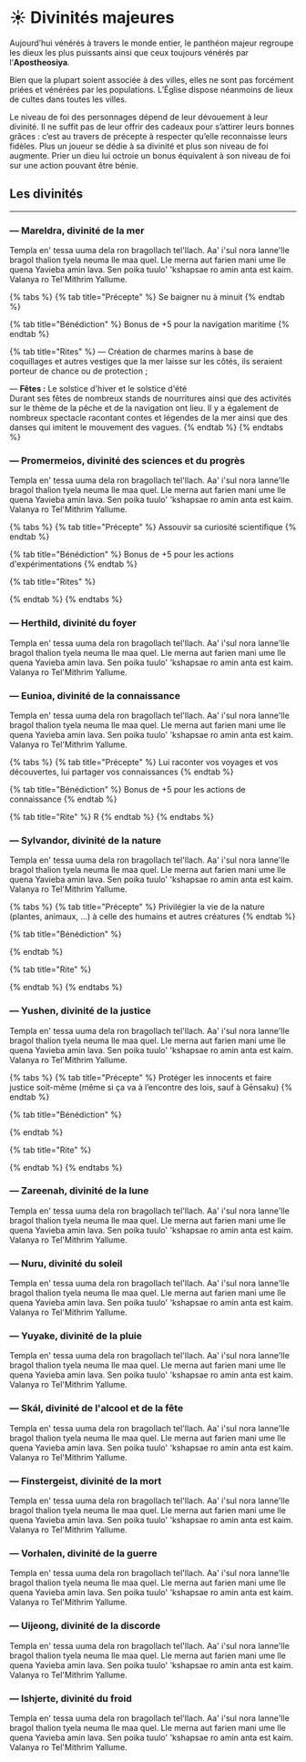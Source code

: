 # ☀️ Divinités majeures

Aujourd’hui vénérés à travers le monde entier, le panthéon majeur regroupe les dieux les plus puissants ainsi que ceux toujours vénérés par l’**Apostheosiya**.&#x20;

Bien que la plupart soient associée à des villes, elles ne sont pas forcément priées et vénérées par les populations. L’Église dispose néanmoins de lieux de cultes dans toutes les villes.

Le niveau de foi des personnages dépend de leur dévouement à leur divinité. Il ne suffit pas de leur offrir des cadeaux pour s’attirer leurs bonnes grâces : c’est au travers de précepte à respecter qu’elle reconnaisse leurs fidèles. Plus un joueur se dédie à sa divinité et plus son niveau de foi augmente. Prier un dieu lui octroie un bonus équivalent à son niveau de foi sur une action pouvant être bénie.

## Les divinités

***

### **—** Mareldra, divinité de la mer

Templa en' tessa uuma dela ron bragollach tel'llach. Aa' i'sul nora lanne'lle bragol thalion tyela neuma lle maa quel. Lle merna aut farien mani ume lle quena Yavieba amin lava. Sen poika tuulo' 'kshapsae ro amin anta est kaim. Valanya ro Tel'Mithrim Yallume.

{% tabs %}
{% tab title="Précepte" %}
Se baigner nu à minuit
{% endtab %}

{% tab title="Bénédiction" %}
Bonus de +5 pour la navigation maritime
{% endtab %}

{% tab title="Rites" %}
— Création de charmes marins à base de coquillages et autres vestiges que la mer laisse sur les côtés, ils seraient porteur de chance ou de protection ;

— **Fêtes :** Le solstice d'hiver et le solstice d'été\
Durant ses fêtes de nombreux stands de nourritures ainsi que des activités sur le thème de la pêche et de la navigation ont lieu. Il y a également de nombreux spectacle racontant contes et légendes de la mer ainsi que des danses qui imitent le mouvement des vagues.
{% endtab %}
{% endtabs %}

### **—** Promermeios, divinité des sciences et du progrès

Templa en' tessa uuma dela ron bragollach tel'llach. Aa' i'sul nora lanne'lle bragol thalion tyela neuma lle maa quel. Lle merna aut farien mani ume lle quena Yavieba amin lava. Sen poika tuulo' 'kshapsae ro amin anta est kaim. Valanya ro Tel'Mithrim Yallume.

{% tabs %}
{% tab title="Précepte" %}
Assouvir sa curiosité scientifique
{% endtab %}

{% tab title="Bénédiction" %}
Bonus de +5 pour les actions d'expérimentations
{% endtab %}

{% tab title="Rites" %}

{% endtab %}
{% endtabs %}

### **—** Herthild, divinité du foyer

Templa en' tessa uuma dela ron bragollach tel'llach. Aa' i'sul nora lanne'lle bragol thalion tyela neuma lle maa quel. Lle merna aut farien mani ume lle quena Yavieba amin lava. Sen poika tuulo' 'kshapsae ro amin anta est kaim. Valanya ro Tel'Mithrim Yallume.

### **—** Eunioa, divinité de la connaissance

Templa en' tessa uuma dela ron bragollach tel'llach. Aa' i'sul nora lanne'lle bragol thalion tyela neuma lle maa quel. Lle merna aut farien mani ume lle quena Yavieba amin lava. Sen poika tuulo' 'kshapsae ro amin anta est kaim. Valanya ro Tel'Mithrim Yallume.

{% tabs %}
{% tab title="Précepte" %}
Lui raconter vos voyages et vos découvertes, lui partager vos connaissances
{% endtab %}

{% tab title="Bénédiction" %}
Bonus de +5 pour les actions de connaissance
{% endtab %}

{% tab title="Rite" %}
R
{% endtab %}
{% endtabs %}

### **—** Sylvandor, divinité de la nature

Templa en' tessa uuma dela ron bragollach tel'llach. Aa' i'sul nora lanne'lle bragol thalion tyela neuma lle maa quel. Lle merna aut farien mani ume lle quena Yavieba amin lava. Sen poika tuulo' 'kshapsae ro amin anta est kaim. Valanya ro Tel'Mithrim Yallume.

{% tabs %}
{% tab title="Précepte" %}
Privilégier la vie de la nature (plantes, animaux, …) à celle des humains et autres créatures
{% endtab %}

{% tab title="Bénédiction" %}

{% endtab %}

{% tab title="Rite" %}

{% endtab %}
{% endtabs %}

### **—** Yushen, divinité de la justice

Templa en' tessa uuma dela ron bragollach tel'llach. Aa' i'sul nora lanne'lle bragol thalion tyela neuma lle maa quel. Lle merna aut farien mani ume lle quena Yavieba amin lava. Sen poika tuulo' 'kshapsae ro amin anta est kaim. Valanya ro Tel'Mithrim Yallume.

{% tabs %}
{% tab title="Précepte" %}
Protéger les innocents et faire justice soit-même (même si ça va à l’encontre des lois, sauf à Gēnsaku)
{% endtab %}

{% tab title="Bénédiction" %}

{% endtab %}

{% tab title="Rite" %}

{% endtab %}
{% endtabs %}

### **—** Zareenah, divinité de la lune

Templa en' tessa uuma dela ron bragollach tel'llach. Aa' i'sul nora lanne'lle bragol thalion tyela neuma lle maa quel. Lle merna aut farien mani ume lle quena Yavieba amin lava. Sen poika tuulo' 'kshapsae ro amin anta est kaim. Valanya ro Tel'Mithrim Yallume.

### **—** Nuru, divinité du soleil

Templa en' tessa uuma dela ron bragollach tel'llach. Aa' i'sul nora lanne'lle bragol thalion tyela neuma lle maa quel. Lle merna aut farien mani ume lle quena Yavieba amin lava. Sen poika tuulo' 'kshapsae ro amin anta est kaim. Valanya ro Tel'Mithrim Yallume.

### **—** Yuyake, divinité de la pluie

Templa en' tessa uuma dela ron bragollach tel'llach. Aa' i'sul nora lanne'lle bragol thalion tyela neuma lle maa quel. Lle merna aut farien mani ume lle quena Yavieba amin lava. Sen poika tuulo' 'kshapsae ro amin anta est kaim. Valanya ro Tel'Mithrim Yallume.

### **—** Skál, divinité de l'alcool et de la fête

Templa en' tessa uuma dela ron bragollach tel'llach. Aa' i'sul nora lanne'lle bragol thalion tyela neuma lle maa quel. Lle merna aut farien mani ume lle quena Yavieba amin lava. Sen poika tuulo' 'kshapsae ro amin anta est kaim. Valanya ro Tel'Mithrim Yallume.

### **—** Finstergeist, divinité de la mort

Templa en' tessa uuma dela ron bragollach tel'llach. Aa' i'sul nora lanne'lle bragol thalion tyela neuma lle maa quel. Lle merna aut farien mani ume lle quena Yavieba amin lava. Sen poika tuulo' 'kshapsae ro amin anta est kaim. Valanya ro Tel'Mithrim Yallume.

### **— Vorhalen**, divinité de la guerre

Templa en' tessa uuma dela ron bragollach tel'llach. Aa' i'sul nora lanne'lle bragol thalion tyela neuma lle maa quel. Lle merna aut farien mani ume lle quena Yavieba amin lava. Sen poika tuulo' 'kshapsae ro amin anta est kaim. Valanya ro Tel'Mithrim Yallume.

### **—** Uijeong, divinité de la discorde

Templa en' tessa uuma dela ron bragollach tel'llach. Aa' i'sul nora lanne'lle bragol thalion tyela neuma lle maa quel. Lle merna aut farien mani ume lle quena Yavieba amin lava. Sen poika tuulo' 'kshapsae ro amin anta est kaim. Valanya ro Tel'Mithrim Yallume.

### **—** Ishjerte, divinité du froid

Templa en' tessa uuma dela ron bragollach tel'llach. Aa' i'sul nora lanne'lle bragol thalion tyela neuma lle maa quel. Lle merna aut farien mani ume lle quena Yavieba amin lava. Sen poika tuulo' 'kshapsae ro amin anta est kaim. Valanya ro Tel'Mithrim Yallume.
